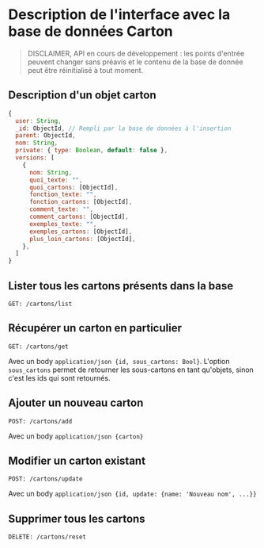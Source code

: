 # Description de l'interface avec la base de données Carton

> DISCLAIMER, API en cours de développement : les points d'entrée peuvent changer sans préavis et le contenu de la base de donnée peut être réinitialisé à tout moment.

## Description d'un objet carton

```javascript
{
  user: String,
  _id: ObjectId, // Rempli par la base de données à l'insertion
  parent: ObjectId,
  nom: String,
  private: { type: Boolean, default: false },
  versions: [
    {
      nom: String,
      quoi_texte: "",
      quoi_cartons: [ObjectId],
      fonction_texte: "",
      fonction_cartons: [ObjectId],
      comment_texte: "",
      comment_cartons: [ObjectId],
      exemples_texte: "",
      exemples_cartons: [ObjectId],
      plus_loin_cartons: [ObjectId],
    },
  ]
}
```

## Lister tous les cartons présents dans la base

`GET: /cartons/list`

## Récupérer un carton en particulier

`GET: /cartons/get`

Avec un body `application/json {id, sous_cartons: Bool}`. L'option `sous_cartons` permet de retourner les sous-cartons en tant qu'objets, sinon c'est les ids qui sont retournés.

## Ajouter un nouveau carton

`POST: /cartons/add`

Avec un body `application/json {carton}`

## Modifier un carton existant

`POST: /cartons/update`

Avec un body `application/json {id, update: {name: 'Nouveau nom', ...}}`

## Supprimer tous les cartons

`DELETE: /cartons/reset`
